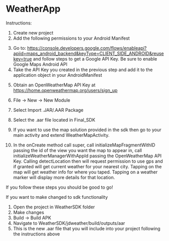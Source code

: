 # WeatherApp
Instructions:
1.	Create new project
2.	Add the following permissions to your Android Manifest
<uses-permission android:name="android.permission.INTERNET" />
<uses-permission android:name="android.permission.ACCESS_NETWORK_STATE" />
<uses-permission android:name="android.permission.ACCESS_COARSE_LOCATION"/>
<uses-permission android:name="android.permission.ACCESS_FINE_LOCATION"/>
<uses-permission android:name="android.permission.WRITE_EXTERNAL_STORAGE" />

3.	Go to: https://console.developers.google.com/flows/enableapi?apiid=maps_android_backend&keyType=CLIENT_SIDE_ANDROID&reusekey=true and follow steps to get a Google API Key. Be sure to enable Google Maps Android API
4.	Take the API Key you created in the previous step and add it to the application object in your AndroidManifest
<meta-data android:name="com.google.android.maps.v2.API_KEY" android:value="YOUR_API_KEY"/>

5.	Obtain an OpenWeatherMap API Key at https://home.openweathermap.org/users/sign_up

6.	File -> New -> New Module
7.	Select Import .JAR/.AAR Package
8.	Select the .aar file located in Final_SDK
9.	If you want to use the map solution provided in the sdk then go to your main activity and extend WeatherMapActivity.
10.	In the onCreate method call super, call initializeMapFragmentWithID passing the id of the view you want the map to appear in, call initializeWeatherManagerWithAppId passing the OpenWeatherMap API Key. Calling detectLocation then will request permission to use gps and if granted will get current weather for your nearest city. Tapping on the map will get weather info for where you taped. Tapping on a weather marker will display more details for that location.

If you follow these steps you should be good to go!

If you want to make changed to sdk functionality
1.	Open the project in WeatherSDK folder
2.	Make changes
3.	Build -> Build APK
4.	Navigate to WeatherSDK/jdweather/build/outputs/aar
5.	This is the new .aar file that you will include into your project following the instructions above
